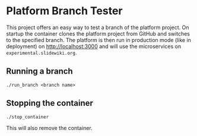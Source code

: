 # Platform Branch Tester

This project offers an easy way to test a branch of the platform project. On
startup the container clones the platform project from GitHub and switches to
the specified branch. The platform is then run in production mode (like in deployment)
on [http://localhost:3000](http://localhost:3000) and will use the microservices
on `experimental.slidewiki.org`.

## Running a branch

`./run_branch <branch name>`

## Stopping the container

`./stop_container`

This will also remove the container.
